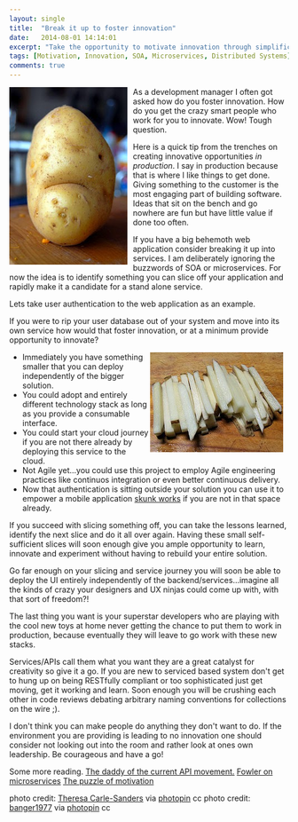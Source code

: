 ```yaml
---
layout: single
title:  "Break it up to foster innovation"
date:   2014-08-01 14:14:01
excerpt: "Take the opportunity to motivate innovation through simplification."
tags: [Motivation, Innovation, SOA, Microservices, Distributed Systems]
comments: true
---
```


<img style="float:left; padding: 0 10px 10px 0" src="/images/potato.jpg" />

As a development manager I often got asked how do you foster innovation. How do you get the crazy smart people who work for you to innovate. Wow! Tough question.

Here is a quick tip from the trenches on creating innovative opportunities *in production*. I say in production because that is where I like things to get done. Giving something to the customer is the most engaging part of building software. Ideas that sit on the bench and go nowhere are fun but have little value if done too often.

If you have a big behemoth web application consider breaking it up into services.
I am deliberately ignoring the buzzwords of SOA or microservices. For now the idea is to identify something you can slice off your application and rapidly make it a candidate for a stand alone service.

Lets take user authentication to the web application as an example.

If you were to rip your user database out of your system and move into its own service how would that foster innovation, or at a minimum provide opportunity to innovate?

<img style="float:right; padding: 0 10px 0px 0" src="/images/chips.jpg" />

* Immediately you have something smaller that you can deploy independently of the bigger solution.
* You could adopt and entirely different technology stack as long as you provide a consumable interface.
* You could start your cloud journey if you are not there already by deploying this service to the cloud.
* Not Agile yet...you could use this project to employ Agile engineering practices like continuos integration or even better continuous delivery.
* Now that authentication is sitting outside your solution you can use it to empower a mobile application [skunk works](http://en.wikipedia.org/wiki/Skunkworks_project) if you are not in that space already.

If you succeed with slicing something off, you can take the lessons learned, identify the next slice and do it all over again. Having these small self-sufficient slices will soon enough give you ample opportunity to learn, innovate and experiment without having to rebuild your entire solution.

Go far enough on your slicing and service journey you will soon be able to deploy the UI entirely independently of the backend/services...imagine all the kinds of crazy your designers and UX ninjas could come up with, with that sort of freedom?!

The last thing you want is your superstar developers who are playing with the cool new toys at home never getting the chance to put them to work in production, because eventually they will leave to go work with these new stacks.

Services/APIs call them what you want they are a great catalyst for creativity so give it a go. If you are new to serviced based system don't get to hung up on being RESTfully compliant or too sophisticated just get moving, get it working and learn. Soon enough you will be crushing each other in code reviews debating arbitrary naming conventions for collections on the wire ;).

I don't think you can make people do anything they don't want to do. If the environment you are providing is leading to no innovation one should consider not looking out into the room and rather look at ones own leadership. Be courageous and have a go!

Some more reading.
[The daddy of the current API movement.](http://kinlane.com/)
[Fowler on microservices](http://martinfowler.com/articles/microservices.html)
[The puzzle of motivation](http://youtu.be/rrkrvAUbU9Y)


photo credit: [Theresa Carle-Sanders](https://www.flickr.com/photos/islandvittles/4363231101/) via [photopin](http://photopin.com/) cc
photo credit: [banger1977](https://www.flickr.com/photos/banger1977/2914549247/) via [photopin](http://photopin.com/) cc
